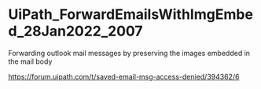 # UiPath_ForwardEmailsWithImgEmbed_28Jan2022_2007

Forwarding outlook mail messages by preserving the images embedded in the mail body

https://forum.uipath.com/t/saved-email-msg-access-denied/394362/6

